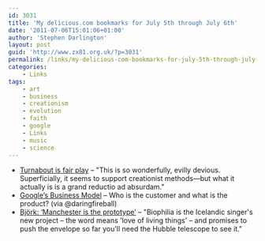 ```yaml
---
id: 3031
title: 'My delicious.com bookmarks for July 5th through July 6th'
date: '2011-07-06T15:01:06+01:00'
author: 'Stephen Darlington'
layout: post
guid: 'http://www.zx81.org.uk/?p=3031'
permalink: /links/my-delicious-com-bookmarks-for-july-5th-through-july-6th.html
categories:
    - Links
tags:
    - art
    - business
    - creationism
    - evolution
    - faith
    - google
    - Links
    - music
    - science
---
```


- [Turnabout is fair play](http://scienceblogs.com/pharyngula/2011/07/turnabout_is_fair_play_2.php?utm_source=feedburner&utm_medium=feed&utm_campaign=Feed:+scienceblogs/pharyngula+(Pharyngula)) – "This is so wonderfully, evilly devious. Superficially, it seems to support creationist methods—but what it actually is is a grand reductio ad absurdam."
- [Google’s Business Model](http://itmanagement.earthweb.com/columns/executive_tech/article.php/3801006/Googles-Business-Model-YOU-Are-the-Product.htm) – Who is the customer and what is the product? (via @daringfireball)
- [Björk: ‘Manchester is the prototype’](http://www.guardian.co.uk/music/2011/jul/04/bjork-manchester-biophilia) – "Biophilia is the Icelandic singer's new project – the word means 'love of living things' – and promises to push the envelope so far you'll need the Hubble telescope to see it."
